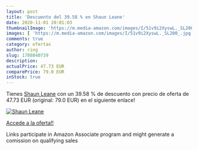 ```yaml
---
layout: post
title: 'Descuento del 39.58 % en Shaun Leane'
date: 2020-11-01 20:01:03
thumbnailImage: 'https://m.media-amazon.com/images/I/51v9i2XyswL._SL200_.jpg'
images: [ 'https://m.media-amazon.com/images/I/51v9i2XyswL._SL200_.jpg' ]
comments: true
category: ofertas
author: ring
slug: 1788840739
description:
actualPrice: 47.73 EUR
comparePrice: 79.0 EUR
inStock: true
---
```


Tienes [Shaun Leane](https://www.amazon.es/dp/1788840739/?tag=tolees-21) con un 39.58 % de descuento con precio de oferta de 47.73 EUR (original: 79.0 EUR) en el siguiente enlace!

[![Shaun Leane](https://m.media-amazon.com/images/I/51v9i2XyswL._SL200_.jpg)](https://www.amazon.es/dp/1788840739/?tag=tolees-21)

[Accede a la oferta!!](https://www.amazon.es/dp/1788840739/?tag=tolees-21)

Links participate in Amazon Associate program and might generate a comission on qualifying sales


